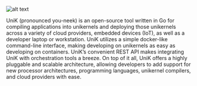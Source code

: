 ![alt text](http://i.imgur.com/VJUtHti.png "Build, ship, and deploy unikernels with ease")

UniK (pronounced you-neek) is an open-source tool written in Go for compiling applications into unikernels and deploying those unikernels across a variety of cloud providers, embedded devices (IoT), as well as a developer laptop or workstation. UniK utilizes a simple docker-like command-line interface, making developing on unikernels as easy as developing on containers. UniK’s convenient REST API makes integrating UniK with orchestration tools a breeze. On top of it all, UniK offers a highly pluggable and scalable architecture, allowing developers to add support for new processor architectures, programming languages, unikernel compilers, and cloud providers with ease.
